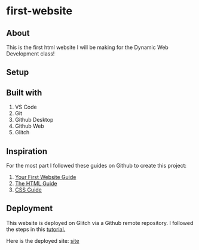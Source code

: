 # first-website

## About

This is the first html website I will be making for the Dynamic Web Development class!

## Setup


## Built with
1. VS Code
2. Git
3. Github Desktop
4. Github Web
5. Glitch

## Inspiration
For the most part I followed these guides on Github to create this project: 
1. [Your First Website Guide](https://github.com/muji786/spring2023-dynamic-web-development/blob/main/guides/your-first-website-guide.md)
2. [The HTML Guide](https://github.com/muji786/spring2023-dynamic-web-development/blob/main/guides/html-guide.md)
3. [CSS Guide](https://github.com/muji786/spring2023-dynamic-web-development/blob/main/guides/css-guide.md)


## Deployment
This website is deployed on Glitch via a Github remote repository. I followed the steps in this [tutorial.](https://github.com/muji786/spring2023-dynamic-web-development/blob/main/guides/your-first-website-guide.md)

Here is the deployed site: [site](https://first-website-peter.glitch.me/)
